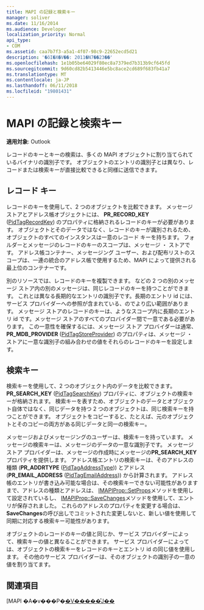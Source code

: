 ```yaml
---
title: MAPI の記録と検索キー
manager: soliver
ms.date: 11/16/2014
ms.audience: Developer
localization_priority: Normal
api_type:
- COM
ms.assetid: caa7b7f3-a5a1-4f07-98c9-22652ecd5d21
description: '�ŏI�X�V��: 2011�N7��23��'
ms.openlocfilehash: 1e1b05be64029f80ec8a7379ed7b313b9cf645fd
ms.sourcegitcommit: 9d60cd82b5413446e5bc8ace2cd689f683fb41a7
ms.translationtype: MT
ms.contentlocale: ja-JP
ms.lasthandoff: 06/11/2018
ms.locfileid: "19801431"
---
```

# <a name="mapi-record-and-search-keys"></a>MAPI の記録と検索キー

  
  
**適用対象**: Outlook 
  
レコードのキーとキーの検索は、多くの MAPI オブジェクトに割り当てられているバイナリの識別子です。 オブジェクトのエントリの識別子とは異なり、レコードまたは検索キーが直接比較できると同様に送信できます。 
  
## <a name="record-keys"></a>レコード キー

レコードのキーを使用して、2 つのオブジェクトを比較できます。 メッセージ ストアとアドレス帳オブジェクトには、 **PR_RECORD_KEY** ([PidTagRecordKey](pidtagrecordkey-canonical-property.md)) のプロパティに格納されるレコードのキーが必要があります。 オブジェクトとそのデータではなく、レコードのキーが識別されるため、オブジェクトのすべてのインスタンスは一意のレコード キーを持ちます。 フォルダーとメッセージのレコードのキーのスコープは、メッセージ ・ ストアです。 アドレス帳コンテナー、メッセージング ユーザー、および配布リストのスコープは、一連の統合のアドレス帳で使用するため、MAPI によって提供される最上位のコンテナーです。
  
別のリソースでは、レコードのキーを複製できます。 などの 2 つの別のメッセージ ストア内の別のメッセージは、同じレコードのキーを持つことができます。 これとは異なる長期的なエントリの識別子です。長期のエントリ id には、サービス プロバイダーへの参照が含まれている、のでより広い範囲があります。 メッセージ ストアのレコードのキーは、ようなスコープ内に長期のエントリ id です。メッセージ ストアのすべてのプロバイダー間で一意である必要があります。 この一意性を確保するには、メッセージ ストア プロバイダーは通常、 **PR_MDB_PROVIDER** ([PidTagStoreProvider](pidtagstoreprovider-canonical-property.md)) のプロパティは、メッセージ ・ ストアに一意な識別子の組み合わせの値をそれらのレコードのキーを設定します。
  
## <a name="search-keys"></a>検索キー

検索キーを使用して、2 つのオブジェクト内のデータを比較できます。 **PR_SEARCH_KEY** ([PidTagSearchKey](pidtagsearchkey-canonical-property.md)) プロパティに、オブジェクトの検索キーが格納されます。 検索キーを表すため、オブジェクトのデータとオブジェクト自体ではなく、同じデータを持つ 2 つのオブジェクトは、同じ検索キーを持つことができます。 オブジェクトをコピーすると、たとえば、元のオブジェクトとそのコピーの両方がある同じデータと同一の検索キー。
  
メッセージおよびメッセージングのユーザーは、検索キーを持っています。 メッセージの検索キーは、メッセージのデータの一意な識別子です。 メッセージ ストア プロバイダーは、メッセージの作成時にメッセージの**PR_SEARCH_KEY**プロパティを提供します。 アドレス帳エントリの検索キーは、そのアドレスの種類 (**PR_ADDRTYPE** ([PidTagAddressType](pidtagaddresstype-canonical-property.md))) とアドレス (**PR_EMAIL_ADDRESS** ([PidTagEmailAddress](pidtagemailaddress-canonical-property.md))) から計算されます。 アドレス帳のエントリが書き込み可能な場合は、その検索キーできない可能性がありますまで、アドレスの種類とアドレスは、 [IMAPIProp::SetProps](imapiprop-setprops.md)メソッドを使用して設定されているし、 [IMAPIProp::SaveChanges](imapiprop-savechanges.md)メソッドを使用して、エントリが保存されました。 これらのアドレスのプロパティを変更する場合は、 **SaveChanges**の呼び出しでコミットされた変更しないと、新しい値を使用して同期に対応する検索キー可能性があります。 
  
オブジェクトのレコードのキーの値と同じか、サービス プロバイダーによって、検索キーの値と異なることができます。 サービス プロバイダーによっては、オブジェクトの検索キーをレコードのキーとエントリ id の同じ値を使用します。 その他のサービス プロバイダーは、そのオブジェクトの識別子の一意の値を割り当てます。 
  
## <a name="see-also"></a>関連項目



[MAPI �A�v���P�[�V�����̊J��](mapi-application-development.md)

